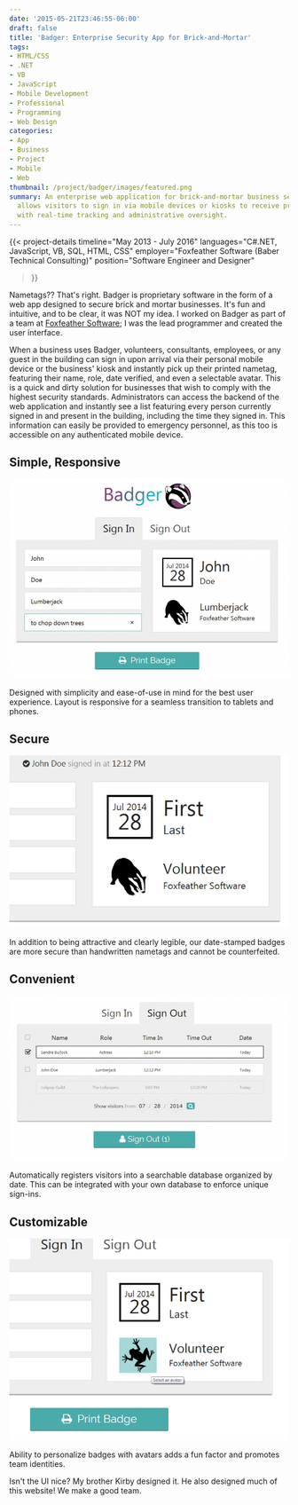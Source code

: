 ```yaml
---
date: '2015-05-21T23:46:55-06:00'
draft: false
title: 'Badger: Enterprise Security App for Brick-and-Mortar'
tags:
- HTML/CSS
- .NET
- VB
- JavaScript
- Mobile Development
- Professional
- Programming
- Web Design
categories:
- App
- Business
- Project
- Mobile
- Web
thumbnail: /project/badger/images/featured.png
summary: An enterprise web application for brick-and-mortar business security that
  allows visitors to sign in via mobile devices or kiosks to receive printed nametags
  with real-time tracking and administrative oversight.
---
```

{{< project-details
  timeline="May 2013 - July 2016"
  languages="C#.NET, JavaScript, VB, SQL, HTML, CSS"
  employer="Foxfeather Software (Baber Technical Consulting)"
  position="Software Engineer and Designer"
>}}

Nametags?? That's right. Badger is proprietary software in the form of a web app designed to secure brick and mortar businesses. It's fun and intuitive, and to be clear, it was NOT my idea. I worked on Badger as part of a team at [Foxfeather Software](http://www.foxfeathersoftware.com/); I was the lead programmer and created the user interface.

When a business uses Badger, volunteers, consultants, employees, or any guest in the building can sign in upon arrival via their personal mobile device or the business' kiosk and instantly pick up their printed nametag, featuring their name, role, date verified, and even a selectable avatar. This is a quick and dirty solution for businesses that wish to comply with the highest security standards. Administrators can access the backend of the web application and instantly see a list featuring every person currently signed in and present in the building, including the time they signed in. This information can easily be provided to emergency personnel, as this too is accessible on any authenticated mobile device.

## Simple, Responsive
![Badger Screenshot](./images/screenshot1.png)

Designed with simplicity and ease-of-use in mind for the best user experience. Layout is responsive for a seamless transition to tablets and phones.

## Secure
![Badger Screenshot](./images/screenshot2.png)

In addition to being attractive and clearly legible, our date-stamped badges are more secure than handwritten nametags and cannot be counterfeited.

## Convenient
![Badger Screenshot](./images/screenshot3.png)

Automatically registers visitors into a searchable database organized by date. This can be integrated with your own database to enforce unique sign-ins.

## Customizable
![Badger Screenshot](./images/screenshot4.png)

Ability to personalize badges with avatars adds a fun factor and promotes team identities.

Isn't the UI nice? My brother Kirby designed it. He also designed much of this website! We make a good team.
